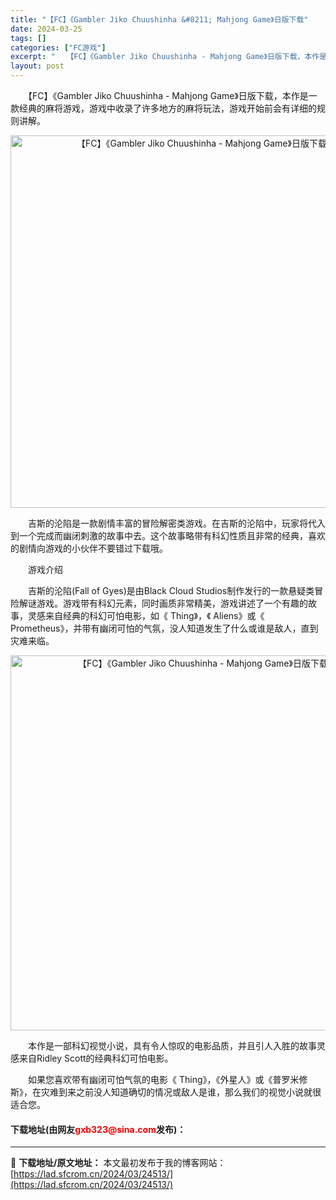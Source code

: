 ```yaml
---
title: "【FC】《Gambler Jiko Chuushinha &#8211; Mahjong Game》日版下载"
date: 2024-03-25
tags: []
categories: ["FC游戏"]
excerpt: "　　【FC】《Gambler Jiko Chuushinha - Mahjong Game》日版下载，本作是一款经典的麻将游戏，游戏中收录了许多地方的麻将玩法，游戏开始前会有详细的规则讲解。 　　吉斯的沦陷是一款剧情丰富的冒险解密类游戏。在吉斯的沦陷中，玩家将代入到一个完成而幽闭刺激的故事中去。这个&hellip;"
layout: post
---
```


 <p>　　【FC】《Gambler Jiko Chuushinha - Mahjong Game》日版下载，本作是一款经典的麻将游戏，游戏中收录了许多地方的麻将玩法，游戏开始前会有详细的规则讲解。</p> <p align="center"><img align="" border="0" src="https://lad.sfcrom.cn/wp-content/uploads/2024/03/20240325_6601916a33e77.png" width="596" alt="【FC】《Gambler Jiko Chuushinha - Mahjong Game》日版下载" /></p> <p>　　吉斯的沦陷是一款剧情丰富的冒险解密类游戏。在吉斯的沦陷中，玩家将代入到一个完成而幽闭刺激的故事中去。这个故事略带有科幻性质且非常的经典，喜欢的剧情向游戏的小伙伴不要错过下载哦。</p> <p>　　游戏介绍</p> <p>　　吉斯的沦陷(Fall of Gyes)是由Black Cloud Studios制作发行的一款悬疑类冒险解谜游戏。游戏带有科幻元素，同时画质非常精美，游戏讲述了一个有趣的故事，灵感来自经典的科幻可怕电影，如《 Thing》，《 Aliens》或《 Prometheus》，并带有幽闭可怕的气氛，没人知道发生了什么或谁是敌人，直到灾难来临。</p> <p align="center"><img align="" border="0" src="https://lad.sfcrom.cn/wp-content/uploads/2024/03/20240325_6601916b95a10.png" width="600" alt="【FC】《Gambler Jiko Chuushinha - Mahjong Game》日版下载" /></p> <p>　　本作是一部科幻视觉小说，具有令人惊叹的电影品质，并且引人入胜的故事灵感来自Ridley Scott的经典科幻可怕电影。</p> <p>　　如果您喜欢带有幽闭可怕气氛的电影《 Thing》，《外星人》或《普罗米修斯》，在灾难到来之前没人知道确切的情况或敌人是谁，那么我们的视觉小说就很适合您。</p> <p><h4>下载地址(由网友<font color="red">gxb323@sina.com</font>发布)：</h4></p> 

---
📖 **下载地址/原文地址：** 本文最初发布于我的博客网站：[https://lad.sfcrom.cn/2024/03/24513/](https://lad.sfcrom.cn/2024/03/24513/)
